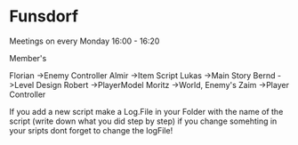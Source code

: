 # Funsdorf

Meetings on every Monday 16:00 - 16:20

Member's

Florian	->Enemy Controller
Almir	->Item Script
Lukas	->Main Story
Bernd	->Level Design
Robert	->PlayerModel
Moritz  ->World, Enemy's
Zaim	->Player Controller

If you add a new script make a Log.File in your Folder with the name of the script (write down what you did step by step)
if you change somehting in your sripts dont forget to change the logFile!




